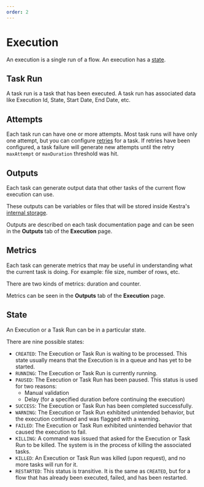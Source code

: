 ```yaml
---
order: 2
---
```


# Execution

An execution is a single run of a flow. An execution has a [state](#state).


## Task Run

A task run is a task that has been executed. A task run has associated data like Execution Id, State, Start Date, End Date, etc.


## Attempts

Each task run can have one or more attempts. Most task runs will have only one attempt, but you can configure [retries](../developer-guide/errors-handling#retries) for a task.
If retries have been configured, a task failure will generate new attempts until the retry `maxAttempt` or `maxDuration` threshold was hit.


## Outputs

Each task can generate output data that other tasks of the current flow execution can use.

These outputs can be variables or files that will be stored inside Kestra's [internal storage](../architecture/#the-internal-storage).

Outputs are described on each task documentation page and can be seen in the **Outputs** tab of the **Execution** page.


## Metrics

Each task can generate metrics that may be useful in understanding what the current task is doing. For example: file size, number of rows, etc.

There are two kinds of metrics: duration and counter.

Metrics can be seen in the **Outputs** tab of the **Execution** page.


## State

An Execution or a Task Run can be in a particular state.

There are nine possible states:
* `CREATED`: The Execution or Task Run is waiting to be processed. This state usually means that the Execution is in a queue and has yet to be started.
* `RUNNING`: The Execution or Task Run is currently running.
* `PAUSED`: The Execution or Task Run has been paused. This status is used for two reasons:
    * Manual validation
    * Delay (for a specified duration before continuing the execution)
* `SUCCESS`: The Execution or Task Run has been completed successfully.
* `WARNING`: The Execution or Task Run exhibited unintended behavior, but the execution continued and was flagged with a warning.
* `FAILED`: The Execution or Task Run exhibited unintended behavior that caused the execution to fail.
* `KILLING`: A command was issued that asked for the Execution or Task Run to be killed. The system is in the process of killing the associated tasks.
* `KILLED`: An Execution or Task Run was killed (upon request), and no more tasks will run for it.
* `RESTARTED`: This status is transitive. It is the same as `CREATED`, but for a flow that has already been executed, failed, and has been restarted.
